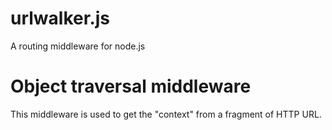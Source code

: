 urlwalker.js
============

A routing middleware for node.js
 
Object traversal middleware
===========================

This middleware is used to get the "context" from a fragment of HTTP URL.



